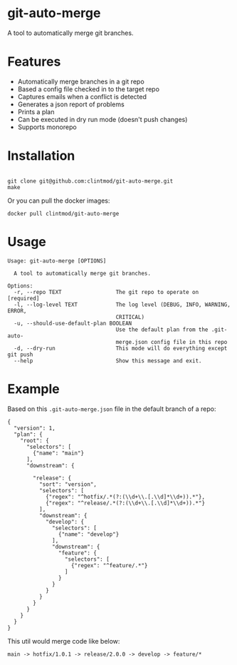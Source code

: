# git-auto-merge

A tool to automatically merge git branches.

# Features

- Automatically merge branches in a git repo
- Based a config file checked in to the target repo
- Captures emails when a conflict is detected
- Generates a json report of problems
- Prints a plan
- Can be executed in dry run mode (doesn't push changes)
- Supports monorepo

# Installation

```

git clone git@github.com:clintmod/git-auto-merge.git
make

```

Or you can pull the docker images: 

```
docker pull clintmod/git-auto-merge
```

# Usage

```
Usage: git-auto-merge [OPTIONS]

  A tool to automatically merge git branches.

Options:
  -r, --repo TEXT                 The git repo to operate on  [required]
  -l, --log-level TEXT            The log level (DEBUG, INFO, WARNING, ERROR,
                                  CRITICAL)
  -u, --should-use-default-plan BOOLEAN
                                  Use the default plan from the .git-auto-
                                  merge.json config file in this repo
  -d, --dry-run                   This mode will do everything except git push
  --help                          Show this message and exit.
```

# Example

Based on this `.git-auto-merge.json` file in the default branch of a repo:

```
{
  "version": 1,
  "plan": {
    "root": {
      "selectors": [
        {"name": "main"}
      ],
      "downstream": {
        
        "release": {
          "sort": "version",
          "selectors": [
            {"regex": "^hotfix/.*(?:(\\d+\\.[.\\d]*\\d+)).*"},
            {"regex": "^release/.*(?:(\\d+\\.[.\\d]*\\d+)).*"}
          ],
          "downstream": {
            "develop": {
              "selectors": [
                {"name": "develop"}
              ],
              "downstream": {
                "feature": {
                  "selectors": [
                    {"regex": "^feature/.*"}
                  ]
                }
              }
            }
          }
        }
      }
    }
  }
}

```

This util would merge code like below: 


```
main -> hotfix/1.0.1 -> release/2.0.0 -> develop -> feature/*

```
